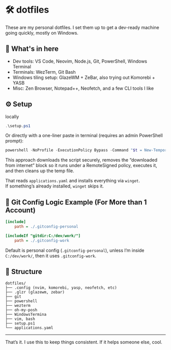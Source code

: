 # 🛠️ dotfiles

These are my personal dotfiles. I set them up to get a dev-ready machine going quickly, mostly on Windows.

## 🧰 What's in here

- Dev tools: VS Code, Neovim, Node.js, Git, PowerShell, Windows Terminal
- Terminals: WezTerm, Git Bash
- Windows tiling setup: GlazeWM + ZeBar, also trying out Komorebi + YASB
- Misc: Zen Browser, Notepad++, Neofetch, and a few CLI tools I like

## ⚙️ Setup

locally

```powershell
.\setup.ps1
```

Or directly with a one-liner paste in terminal (requires an admin PowerShell prompt):
```powershell
powershell -NoProfile -ExecutionPolicy Bypass -Command "$t = New-TemporaryFile; Invoke-WebRequest -Uri 'https://raw.githubusercontent.com/eliascreates/dotfiles/main/setup.ps1' -OutFile $t; Unblock-File $t; & $t; Remove-Item $t"
```
This approach downloads the script securely, removes the “downloaded from internet” block so it runs under a RemoteSigned policy, executes it, and then cleans up the temp file.

That reads `applications.yaml` and installs everything via `winget`.  
If something’s already installed, `winget` skips it.

## 🧠 Git Config Logic Example (For More than 1 Account)

```ini
[include]
    path = ./.gitconfig-personal

[includeIf "gitdir:C:/dev/work/"]
    path = ./.gitconfig-work
```

Default is personal config (`.gitconfig-personal`), unless I’m inside `C:/dev/work/`, then it uses `.gitconfig-work`.

## 📁 Structure

```
dotfiles/
├── .config (nvim, komorebi, yasp, neofetch, etc)
├── .glzr (glazewm, zebar)
├── git
├── powershell
├── wezterm
├── oh-my-posh
├── WindowsTermina
├── vim, bash
├── setup.ps1
└── applications.yaml
```

---

That’s it. I use this to keep things consistent. If it helps someone else, cool.